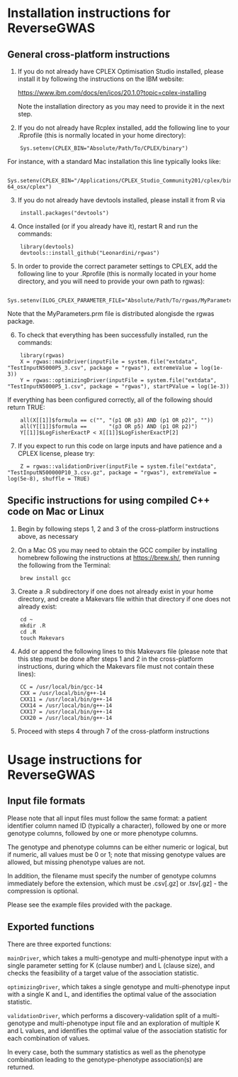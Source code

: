 # Installation instructions for ReverseGWAS

## General cross-platform instructions

1)  If you do not already have CPLEX Optimisation Studio installed, please install it by following the instructions on the IBM website:

    <https://www.ibm.com/docs/en/icos/20.1.0?topic=cplex-installing>

    Note the installation directory as you may need to provide it in the next step.

2)  If you do not already have Rcplex installed, add the following line to your .Rprofile (this is normally located in your home directory):

```         
    Sys.setenv(CPLEX_BIN="Absolute/Path/To/CPLEX/binary")
```

For instance, with a standard Mac installation this line typically looks like:

```         
    Sys.setenv(CPLEX_BIN="/Applications/CPLEX_Studio_Community201/cplex/bin/x86-64_osx/cplex")
```

3)  If you do not already have devtools installed, please install it from R via

```         
    install.packages("devtools")
```

4)  Once installed (or if you already have it), restart R and run the commands:

```         
    library(devtools)
    devtools::install_github("Leonardini/rgwas")
```

5)  In order to provide the correct parameter settings to CPLEX, add the following line to your .Rprofile (this is normally located in your home directory, and you will need to provide your own path to rgwas):

```         
    Sys.setenv(ILOG_CPLEX_PARAMETER_FILE="Absolute/Path/To/rgwas/MyParameters.prm")
```

Note that the MyParameters.prm file is distributed alongisde the rgwas package.

6)  To check that everything has been successfully installed, run the commands:

```         
    library(rgwas)
    X = rgwas::mainDriver(inputFile = system.file("extdata", "TestInputN5000P5_3.csv", package = "rgwas"), extremeValue = log(1e-3))
    Y = rgwas::optimizingDriver(inputFile = system.file("extdata", "TestInputN5000P5_1.csv", package = "rgwas"), startPValue = log(1e-3))
```

If everything has been configured correctly, all of the following should return TRUE:

```         
    all(X[[1]]$formula == c("", "(p1 OR p3) AND (p1 OR p2)", ""))
    all(Y[[1]]$formula ==       "(p3 OR p5) AND (p1 OR p2)")
    Y[[1]]$LogFisherExactP < X[[1]]$LogFisherExactP[2]
```

7)  If you expect to run this code on large inputs and have patience and a CPLEX license, please try:

```         
    Z = rgwas::validationDriver(inputFile = system.file("extdata", "TestInputN500000P10_3.csv.gz", package = "rgwas"), extremeValue = log(5e-8), shuffle = TRUE)
```

## Specific instructions for using compiled C++ code on Mac or Linux

1)  Begin by following steps 1, 2 and 3 of the cross-platform instructions above, as necessary

2)  On a Mac OS you may need to obtain the GCC compiler by installing homebrew following the instructions at <https://brew.sh/>, then running the following from the Terminal:

```         
    brew install gcc
```

3)  Create a .R subdirectory if one does not already exist in your home directory, and create a Makevars file within that directory if one does not already exist:

```         
    cd ~ 
    mkdir .R 
    cd .R
    touch Makevars
```

4)  Add or append the following lines to this Makevars file (please note that this step must be done after steps 1 and 2 in the cross-platform instructions, during which the Makevars file must not contain these lines):

```         
    CC = /usr/local/bin/gcc-14
    CXX = /usr/local/bin/g++-14
    CXX11 = /usr/local/bin/g++-14
    CXX14 = /usr/local/bin/g++-14
    CXX17 = /usr/local/bin/g++-14
    CXX20 = /usr/local/bin/g++-14
```

5)  Proceed with steps 4 through 7 of the cross-platform instructions

# Usage instructions for ReverseGWAS

## Input file formats

Please note that all input files must follow the same format: a patient identifier column named ID (typically a character), followed by one or more genotype columns, followed by one or more phenotype columns.

The genotype and phenotype columns can be either numeric or logical, but if numeric, all values must be 0 or 1; note that missing genotype values are allowed, but missing phenotype values are not.

In addition, the filename must specify the number of genotype columns immediately before the extension, which must be .csv[.gz] or .tsv[.gz] - the compression is optional.

Please see the example files provided with the package.

## Exported functions

There are three exported functions:

`mainDriver`, which takes a multi-genotype and multi-phenotype input with a single parameter setting for K (clause number) and L (clause size), and checks the feasibility of a target value of the association statistic.

`optimizingDriver`, which takes a single genotype and multi-phenotype input with a single K and L, and identifies the optimal value of the association statistic.

`validationDriver`, which performs a discovery-validation split of a multi-genotype and multi-phenotype input file and an exploration of multiple K and L values, and identifies the optimal value of the association statistic for each combination of values.

In every case, both the summary statistics as well as the phenotype combination leading to the genotype-phenotype association(s) are returned.
